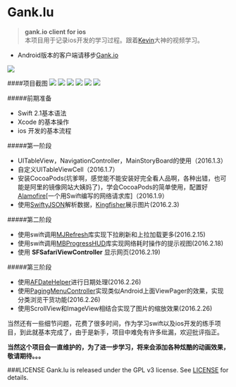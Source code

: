 # Gank.lu
>**gank.io client for ios**  
>本项目用于记录ios开发的学习过程。跟着[Kevin](https://github.com/kevinzhow)大神的视频学习。


- Android版本的客户端请移步[Gank.io](https://github.com/Panl/Gank.io)

![](screenshots/appIcon.png)

####项目截图
![](screenshots/gank_ios_1.png)
![](screenshots/gank_ios_2.png)
![](screenshots/gank_ios_3.png)
![](screenshots/gank_ios_4.png)
![](screenshots/gank_ios_5.png)
![](screenshots/gank_ios_6.png)

#####前期准备
- Swift 2.1基本语法
- Xcode 的基本操作
- ios 开发的基本流程


#####第一阶段
- UITableView，NavigationController，MainStoryBoard的使用（2016.1.3）
- 自定义UITableViewCell（2016.1.7）
- 安装CocoaPods(坑爹啊，感觉能不能安装好完全看人品啊，各种出错，也可能是阿里的镜像网站大姨妈了)，学会CocoaPods的简单使用，配置好[Alamofire](https://github.com/Alamofire/Alamofire)[一个用Swift编写的网络请求库]（2016.1.9）  
- 使用[SwiftyJSON](https://github.com/SwiftyJSON/SwiftyJSON)解析数据，[Kingfisher](https://github.com/onevcat/Kingfisher)展示图片(2016.2.3)

#####第二阶段
- 使用swift调用[MJRefresh](https://github.com/CoderMJLee/MJRefresh)库实现下拉刷新和上拉加载更多(2016.2.15)  
- 使用swift调用[MBProgressHUD](https://github.com/jdg/MBProgressHUD)库实现网络耗时操作的提示视图(2016.2.18)
- 使用 **SFSafariViewController** 显示网页(2016.2.19)

#####第三阶段
- 使用[AFDateHelper](https://github.com/melvitax/AFDateHelper)进行日期处理(2016.2.26)
- 使用[PagingMenuController](https://github.com/kitasuke/PagingMenuController)实现类似Android上面ViewPager的效果，实现分类浏览干货功能(2016.2.26)
- 使用ScrollView和ImageView相结合实现了图片的缩放效果(2016.2.26)

当然还有一些细节问题，花费了很多时间，作为学习swift以及ios开发的练手项目，到此就基本完成了，由于是新手，项目中难免有许多纰漏，欢迎批评指正。

**当然这个项目会一直维护的，为了进一步学习，将来会添加各种炫酷的动画效果，敬请期待。。。**

###LICENSE 
Gank.lu is released under the GPL v3 license. See [LICENSE](LICENSE) for details.